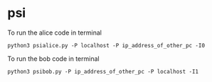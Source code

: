 # psi
To run the alice code in terminal 


`python3 psialice.py -P localhost -P ip_address_of_other_pc -I0`


To run the bob code in terminal


`python3 psibob.py -P ip_address_of_other_pc -P localhost -I1`
